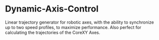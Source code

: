 # Dynamic-Axis-Control
Linear trajectory generator for robotic axes, with the ability to synchronize up to two speed profiles, to maximize performance. Also perfect for calculating the trajectories of the CoreXY Axes.
